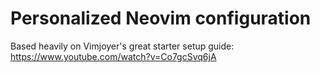 # Personalized Neovim configuration
Based heavily on Vimjoyer's great starter setup guide: https://www.youtube.com/watch?v=Co7gcSvq6jA
